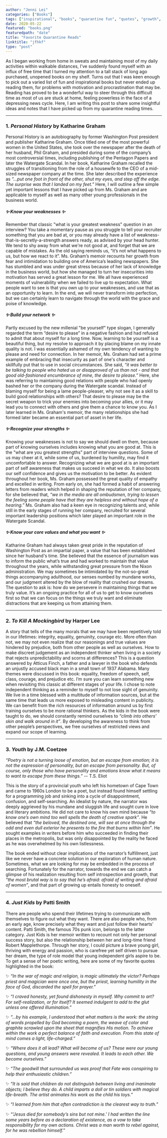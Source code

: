 ```yaml
---
author: "Jenni Lei"
categories: ["Books"]
tags: ["inspirational", "books", "quarantine fun", "quotes", "growth", "self"]
date: 2020-05-22
featured: "books.png"
featuredpath: "date"
title: "Favorite Quarantine Reads"
linktitle: "jfhkf"
type: "post"
---
```


As I began working from home in sweats and maintaining most of my daily activities within walkable distances, I’ve suddenly found myself with an influx of free time that I turned my attention to a tall stack of long ago purchased, unopened books on my shelf. Turns out that I was keen enough to pick out a varied list of fun and inspirational books but never ended up reading them, for problems with motivation and procrastination that may be. Reading has proved to be a wonderful way to steer through this difficult time as most of us are stuck at home, feeling powerless in the face of a depressing news cycle. Here, I am writing this post to share some insightful ideas and notes that I have picked up from my quarantine reading times. 

---

### 1. *Personal History* by Katharine Graham

Personal History is an autobiography by former Washington Post president and publisher Katharine Graham. Once titled one of the most powerful women in the United States, she took over the newspaper after the death of her husband, Phil Graham, and presided during some of the company’s most controversial times, including publishing of the Pentagon Papers and later the Watergate Scandal. In her book, Katharine Graham recalled the struggles of transitioning from the role of a housewife to the CEO of a mid-sized newspaper company at the time. She later described the experience as *“...put one foot in front of the other, shut my eyes, and step off the edge. The surprise was that I landed on my feet.”* Here, I will outline a few simple yet important lessons that I have picked up from Ms. Graham and are applicable to myself as well as many other young professionals in the business world. 


##### ✨ Know your weaknesses ✨

Remember that classic "what is your greatest weakness" question in an interview? You take a momentary pause as you struggle to tell your recruiter something that you are bad at, or you may already have a list of weakness-that-is-secretly-a-strength answers ready, as advised by your head hunter. We tend to shy away from what we're not good at, and forget that we are capable of mistakes. As the old saying reminds us, “it’s not what happens to us, but how we react to it”. 
Ms. Graham’s memoir recounts her growth from fear and intimidation to building one of America’s leading newspapers. She has stumbled and was under great stress because of her lack of knowledge in the business world, but how she managed to turn her insecurities into motivation has served a great lesson for me. We all have experienced moments of vulnerability when we failed to live up to expectation. What people want to see is that you own up to your weaknesses, and use that as an opportunity to learn. In the end, we will never transform into perfection, but we can certainly learn to navigate through the world with the grace and poise of knowledge.


##### ✨ Build your network ✨

Partly excused by the new millenial "be yourself" type slogan, I generally regarded the term “desire to please” in a negative fashion and had refused to admit that about myself for a long time. Now, learning to be yourself is a beautiful thing, but my resolve to approach it by placing blame on my innate quality is not. I was essentially ashamed of my own tendency of wanting to please and need for connection. In her memoir, Ms. Graham had set a prime example of embracing that insecurity as part of one's character and skillfully put that to use in social circumstances. She said, *“it was better to be talking to people who hated us or disapproved of us than not - and that good old-fashioned encumbrance of mine, the desire to please.”* Here, she was referring to maintaining good relations with people who had openly bashed her or the company during the Watergate scandal. Instead of blaming myself for being a lame people-pleaser, why not see it as a skill to build good relationships with others? That desire to please may be the secret weapon to trick your enemies into becoming your allies, or it may lead you to connect with others and give them a chance to know you. As I later learned in Ms. Graham's memoir, the many relationships she had formed later became an essential part of asset in her life.   


##### ✨ Recognize your strengths ✨

Knowing your weaknesses is not to say we should dwell on them, because part of knowing ourselves includes knowing what you are good at. This is the "what are you greatest strengths" part of interview questions. Some of us may cheer at it, while some of us, burdened by humility, may find it uncomfortable to answer. Recognizing what we are good at is an important part of self awareness that makes us succeed in what we do. It also boosts our self confidence and gives us the motivation to be better. As evident throughout her book, Ms. Graham possessed the great quality of empathy and excelled in writing. From early on, she had formed a habit of answering letters from readers which helped in shaping the reputation of her company, for she believed that, *“we in the media are all ombudsmen, trying to lessen the feeling some people have that they are helpless and without hope of a hearing.”* Ms. Graham also had a keen eye in recognizing talents and, while still in the early stages of running her company, recruited for several important leadership positions which later played an important role in the Watergate Scandal. 


##### ✨ Know your core values and what you want ✨

Katharine Graham had always taken great pride in the reputation of Washington Post as an impartial paper, a value that has been established since her husband's time. She believed that the essence of journalism was to inform the public what’s true and had worked to maintain that value throughout the years, while withstanding great pressure from the Nixon administration. We may sometimes be intimidated by the not-so-great things accompanying adulthood, our senses numbed by mundane works, and our judgment altered by the blow of reality that crushed our dreams. The question to ask is: how do we persevere in maintaining things that we truly value. It’s an ongoing practice for all of us to get to know ourselves first so that we can focus on the things we truly want and eliminate distractions that are keeping us from attaining them.  

---

### 2. *To Kill A Mockingbird* by Harper Lee

A story that tells of the many morals that we may have been repetitively told in our lifetimes: integrity, equality, genuinity, courage etc. More often than not, we may not even realize that our reasonings and true values are hindered by prejudice, both from other people as well as ourselves. How to make discreet judgement as an independent thinker when living in a society that rejects unpredictability and scorns at differences? This is a question answered by Atticus Finch, a father and a lawyer in the book who defends an unjustly accused black man in a small town of 1937 Alabama. Many themes were discussed in this book: equality, freedom of speech, self, class, courage, and prejudice etc. I’m sure you can learn something new when revisiting this classic at different stages of your life. I chose to note independent thinking as a reminder to myself to not lose sight of genuinity. We live in a time blessed with a multitude of information sources, but at the same time that leads us more exposed to misleading content in publicity. We can benefit  from the rich resources of information around us by first training ourselves to be more rational thinkers. As the kids in the book were taught to do, we should constantly remind ourselves to *“climb into others’ skin and walk around in it”*. By developing the awareness to think from other people’s perspectives, we free ourselves of restricted views and expand our scope of learning. 

---

### 3. *Youth* by J.M. Coetzee

*“Poetry is not a turning loose of emotion, but an escape from emotion; it is not the expression of personality, but an escape from personality. But, of course, only those who have personality and emotions know what it means to want to escape from these things.”* -- T.S. Eliot

This is the story of a provincial youth who left his hometown of Cape Town and came to 1960s London to be a poet, but instead found himself settling for a programming job and sinking into a cycle of disappointment, confusion, and self-searching. An idealist by nature, the narrator was deeply aggrieved by his mundane and sluggish life and sought cure in love and literary ambitions. He did not care to know his own mind because *“to know one’s own mind too well spells the death of creative spark”*. He believed that *“the beloved, the destined one, will see at once through the odd and even dull exterior he presents to the fire that burns within him”*. He sought examples in writers before him who succeeded in finding their places in the metropolis, but was only disappointed by the reality he faced as he was overwhelmed by his own listlessness. 

The book ended without clear implications of the narrator’s fulfillment, just like we never have a concrete solution in our exploration of human nature. Sometimes, what we are looking for may be embedded in the process of searching. Fortunately for the narrator, towards the end we can catch a glimpse of his realization resulting from self introspection and growth, that *“the most brutal way is to say that he’s afraid: afraid of writing and afraid of women”*, and that part of growing up entails honesty to oneself. 

---

### 4. *Just Kids* by Patti Smith

There are people who spend their lifetimes trying to communicate with themselves to figure out what they want. There are also people who, from an early age, know precisely what they want and just follow their hearts’ content. Patti Smith, the famous 70s punk icon, belongs to the latter category. Just Kids is her memoir written to recount not only her personal success story, but also the relationship between her and long-time friend Robert Mapplethorpe. Through her story, I could picture a brave young girl, thriving with energy and passion, who is carefree yet self driven to pursue her dream, the type of role model that young independent girls aspire to be. To get a sense of her poetic writing, here are some of my favorite quotes highlighted in the book:

✨ *“In the war of magic and religion, is magic ultimately the victor? Perhaps priest and magician were once one, but the priest, learning humility in the face of God, discarded the spell for prayer.”*

✨ *“I craved honesty, yet found dishonesty in myself. Why commit to art? For self-realization, or for itself? It seemed indulgent to add to the glut unless one offered illumination.”*

✨ *“...by his example, I understood that what matters is the work: the string of words propelled by God becoming a poem, the weave of color and graphite scrawled upon the sheet that magnifies His motion. To achieve within the work a perfect balance of faith and execution. From this state of mind comes a light, life-charged.”*

✨ *“Where does it all lead? What will become of us? These were our young questions, and young answers were revealed. It leads to each other. We become ourselves.”*

✨ *“The goodwill that surrounded us was proof that Fate was conspiring to help their enthusiastic children.”*

✨ *“It is said that children do not distinguish between living and inanimate objects; I believe they do. A child imparts a doll or tin soldiers with magical life-breath. The artist animates his work as the child his toys.”*

✨ *“I learned from him that often contradiction is the clearest way to truth.”*

✨ *“‘Jesus died for somebody’s sins but not mine.’ I had written the line some years before as a declaration of existence, as a vow to take responsibility for my own actions. Christ was a man worth to rebel against, for he was rebellion himself.”*
